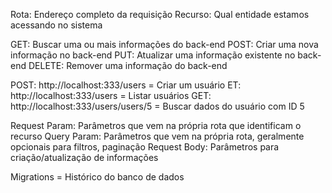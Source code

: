 Rota: Endereço completo da requisição
Recurso: Qual entidade estamos acessando no sistema

GET: Buscar uma ou mais informações do back-end
POST: Criar uma nova informação no back-end
PUT: Atualizar uma informação existente no back-end
DELETE: Remover uma informação do back-end

POST: http://localhost:333/users = Criar um usuário
ET: http://localhost:333/users = Listar usuários
GET: http://localhost:333/users/users/5 = Buscar dados do usuário com ID 5

Request Param: Parâmetros que vem na própria rota que identificam o recurso
Query Param: Parâmetros que vem na própria rota, geralmente opcionais para filtros, paginação
Request Body: Parâmetros para criação/atualização de informações

Migrations = Histórico do banco de dados